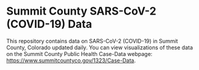 # Summit County SARS-CoV-2 (COVID-19) Data
This repository contains data on SARS-CoV-2 (COVID-19) in Summit County, Colorado updated daily. You can view visualizations of these data on the Summit County Public Health Case-Data webpage: https://www.summitcountyco.gov/1323/Case-Data.
